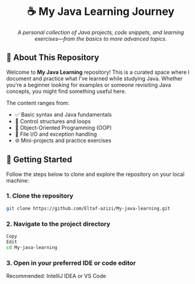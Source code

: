 <h1 align="center">☕ My Java Learning Journey</h1>

<p align="center">
  <em>A personal collection of Java projects, code snippets, and learning exercises—from the basics to more advanced topics.</em>
</p>


## 📌 About This Repository

Welcome to **My Java Learning** repository! This is a curated space where I document and practice what I've learned while studying Java. Whether you're a beginner looking for examples or someone revisiting Java concepts, you might find something useful here.


The content ranges from:
- ✅ Basic syntax and Java fundamentals
- 🔁 Control structures and loops
- 🧰 Object-Oriented Programming (OOP)
- 💾 File I/O and exception handling
- 🌐 Mini-projects and practice exercises


## 🚀 Getting Started

Follow the steps below to clone and explore the repository on your local machine:

### 1. Clone the repository
```bash
git clone https://github.com/Eltaf-azizi/My-java-learning.git
```


### 2. Navigate to the project directory
```bash
Copy
Edit
cd My-java-learning
```
### 3. Open in your preferred IDE or code editor
Recommended: IntelliJ IDEA or VS Code

